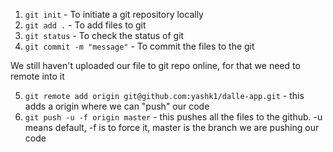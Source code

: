 1. `git init` - To initiate a git repository locally
2. `git add .` - To add files to git
3. `git status` - To check the status of git
4. `git commit -m "message"` - To commit the files to the git 

We still haven't uploaded our file to git repo online, for that we need to remote into it

5. `git remote add origin git@github.com:yashk1/dalle-app.git` - this adds a origin where we can "push" our code
6. `git push -u -f origin master` - this pushes all the files to the github. -u means default, -f is to force it, master is the branch we are pushing our code
